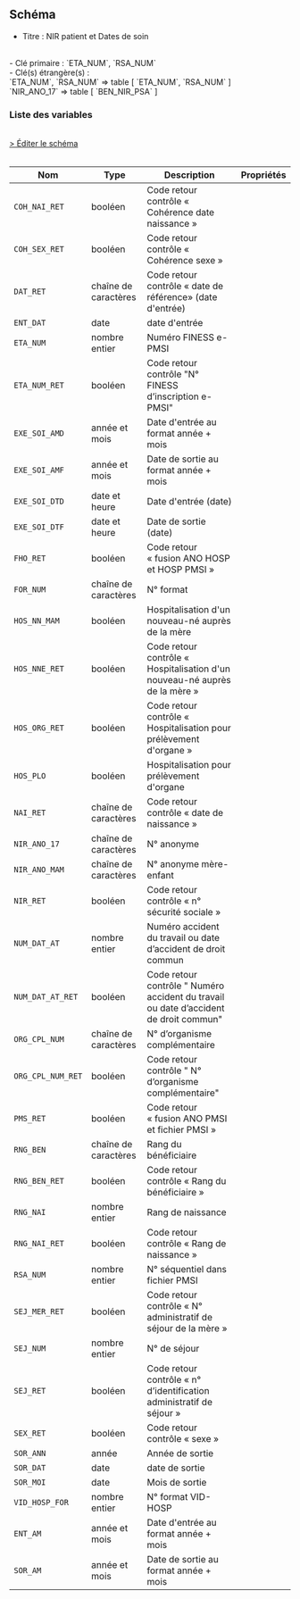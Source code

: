## Schéma

- Titre : NIR patient et Dates de soin
<br />
- Clé primaire : `ETA_NUM`, `RSA_NUM`
<br />
- Clé(s) étrangère(s) : <br />
`ETA_NUM`, `RSA_NUM` => table <PreviewPage text="T_MCOaaB" link="/tables/T_MCOaaB" /> [ `ETA_NUM`, `RSA_NUM` ]<br />
`NIR_ANO_17` => table <PreviewPage text="IR_BEN_R" link="/tables/IR_BEN_R" /> [ `BEN_NIR_PSA` ]<br />

### Liste des variables
<br />
<div>
    <a href="https://gitlab.com/healthdatahub/schema-snds/edit/master/schemas/PMSI/PMSI%20MCO/T_MCOaaC.json"  
    arget="_blank" rel="noopener noreferrer">> Éditer le schéma</a>
    <OutboundLink />
</div>
<br />

Nom|Type|Description|Propriétés
-|-|-|-
`COH_NAI_RET`|booléen|Code retour contrôle « Cohérence date naissance »||
`COH_SEX_RET`|booléen|Code retour contrôle « Cohérence sexe »||
`DAT_RET`|chaîne de caractères|Code retour contrôle « date de référence» (date d&#x27;entrée)||
`ENT_DAT`|date|date d&#x27;entrée||
`ETA_NUM`|nombre entier|Numéro FINESS e-PMSI||
`ETA_NUM_RET`|booléen|Code retour contrôle &quot;N° FINESS d’inscription e-PMSI&quot;||
`EXE_SOI_AMD`|année et mois|Date d&#x27;entrée au format année + mois||
`EXE_SOI_AMF`|année et mois|Date de sortie au format année + mois||
`EXE_SOI_DTD`|date et heure|Date d&#x27;entrée (date)||
`EXE_SOI_DTF`|date et heure|Date de sortie (date)||
`FHO_RET`|booléen|Code retour « fusion ANO HOSP et HOSP PMSI »||
`FOR_NUM`|chaîne de caractères|N° format||
`HOS_NN_MAM`|booléen|Hospitalisation d&#x27;un nouveau-né auprès de la mère||
`HOS_NNE_RET`|booléen|Code retour contrôle « Hospitalisation d&#x27;un nouveau-né auprès de la mère »||
`HOS_ORG_RET`|booléen|Code retour contrôle « Hospitalisation pour prélèvement d&#x27;organe »||
`HOS_PLO`|booléen|Hospitalisation pour prélèvement d&#x27;organe||
`NAI_RET`|chaîne de caractères|Code retour contrôle « date de naissance »||
`NIR_ANO_17`|chaîne de caractères|N° anonyme||
`NIR_ANO_MAM`|chaîne de caractères|N° anonyme mère-enfant||
`NIR_RET`|booléen|Code retour contrôle « n° sécurité sociale »||
`NUM_DAT_AT`|nombre entier|Numéro accident du travail ou date d’accident de droit commun||
`NUM_DAT_AT_RET`|booléen|Code retour contrôle &quot; Numéro accident du travail ou date d’accident de droit commun&quot;||
`ORG_CPL_NUM`|chaîne de caractères|N° d’organisme complémentaire||
`ORG_CPL_NUM_RET`|booléen|Code retour contrôle &quot; N° d’organisme complémentaire&quot;||
`PMS_RET`|booléen|Code retour « fusion ANO PMSI et fichier PMSI »||
`RNG_BEN`|chaîne de caractères|Rang du bénéficiaire||
`RNG_BEN_RET`|booléen|Code retour contrôle « Rang du bénéficiaire »||
`RNG_NAI`|nombre entier|Rang de naissance||
`RNG_NAI_RET`|booléen|Code retour contrôle « Rang de naissance »||
`RSA_NUM`|nombre entier|N° séquentiel dans fichier PMSI||
`SEJ_MER_RET`|booléen|Code retour contrôle « N° administratif de séjour de la mère »||
`SEJ_NUM`|nombre entier|N° de séjour||
`SEJ_RET`|booléen|Code retour contrôle « n° d’identification administratif de séjour »||
`SEX_RET`|booléen|Code retour contrôle « sexe »||
`SOR_ANN`|année|Année de sortie||
`SOR_DAT`|date|date de sortie||
`SOR_MOI`|date|Mois de sortie||
`VID_HOSP_FOR`|nombre entier|N° format VID-HOSP||
`ENT_AM`|année et mois|Date d&#x27;entrée au format année + mois||
`SOR_AM`|année et mois|Date de sortie au format année + mois||

